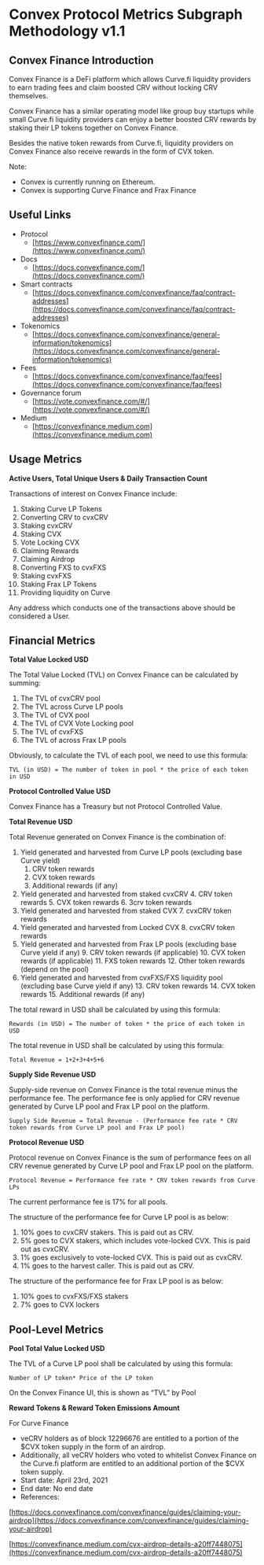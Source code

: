 # Convex Protocol Metrics Subgraph Methodology v1.1


## Convex Finance Introduction

Convex Finance is a DeFi platform which allows Curve.fi liquidity providers to earn trading fees and claim boosted CRV without locking CRV themselves. 

Convex Finance has a similar operating model like group buy startups while small Curve.fi liquidity providers can enjoy a better boosted CRV rewards by staking their LP tokens together on Convex Finance.

Besides the native token rewards from Curve.fi, liquidity providers on Convex Finance also receive rewards in the form of CVX token.

Note:



* Convex is currently running on Ethereum.
* Convex is supporting Curve Finance and Frax Finance


## Useful Links



* Protocol
    * [https://www.convexfinance.com/](https://www.convexfinance.com/)
* Docs
    * [https://docs.convexfinance.com/](https://docs.convexfinance.com/)
* Smart contracts
    * [https://docs.convexfinance.com/convexfinance/faq/contract-addresses](https://docs.convexfinance.com/convexfinance/faq/contract-addresses)
* Tokenomics
    * [https://docs.convexfinance.com/convexfinance/general-information/tokenomics](https://docs.convexfinance.com/convexfinance/general-information/tokenomics)
* Fees
    * [https://docs.convexfinance.com/convexfinance/faq/fees](https://docs.convexfinance.com/convexfinance/faq/fees)
* Governance forum
    * [https://vote.convexfinance.com/#/](https://vote.convexfinance.com/#/)
* Medium
    * [https://convexfinance.medium.com](https://convexfinance.medium.com)


## Usage Metrics

**Active Users, Total Unique Users & Daily Transaction Count**

Transactions of interest on Convex Finance include:



1. Staking Curve LP Tokens
2. Converting CRV to cvxCRV
3. Staking cvxCRV
4. Staking CVX
5. Vote Locking CVX
6. Claiming Rewards
7. Claiming Airdrop
8. Converting FXS to cvxFXS
9. Staking cvxFXS
10. Staking Frax LP Tokens
11. Providing liquidity on Curve

Any address which conducts one of the transactions above should be considered a User.


## Financial Metrics

**Total Value Locked USD**

The Total Value Locked (TVL) on Convex Finance can be calculated by summing:



1. The TVL of cvxCRV pool
2. The TVL across Curve LP pools
3. The TVL of CVX pool
4. The TVL of CVX Vote Locking pool
5. The TVL of cvxFXS
6. The TVL of across Frax LP pools

Obviously, to calculate the TVL of each pool, we need to use this formula:


```
TVL (in USD) = The number of token in pool * the price of each token in USD
```


**Protocol Controlled Value USD**

Convex Finance has a Treasury but not Protocol Controlled Value.

**Total Revenue USD**

Total Revenue generated on Convex Finance is the combination of:



1. Yield generated and harvested from Curve LP pools (excluding base Curve yield)
    1. CRV token rewards
    2. CVX token rewards
    3. Additional rewards (if any)
2. Yield generated and harvested from staked cvxCRV
    4. CRV token rewards
    5. CVX token rewards
    6. 3crv token rewards
3. Yield generated and harvested from staked CVX
    7. cvxCRV token rewards
4. Yield generated and harvested from Locked CVX
    8. cvxCRV token rewards
5. Yield generated and harvested from Frax LP pools (excluding base Curve yield if any)
    9. CRV token rewards (if applicable)
    10. CVX token rewards (if applicable)
    11. FXS token rewards
    12. Other token rewards (depend on the pool)
6. Yield generated and harvested from cvxFXS/FXS liquidity pool (excluding base Curve yield if any)
    13. CRV token rewards
    14. CVX token rewards
    15. Additional rewards (if any)

The total reward in USD shall be calculated by using this formula: 


```
Rewards (in USD) = The number of token * the price of each token in USD
```


The total revenue in USD shall be calculated by using this formula: 


```
Total Revenue = 1+2+3+4+5+6
```


**Supply Side Revenue USD**

Supply-side revenue on Convex Finance is the total revenue minus the performance fee. The performance fee is only applied for CRV revenue generated by Curve LP pool and Frax LP pool on the platform.


```
Supply Side Revenue = Total Revenue - (Performance fee rate * CRV token rewards from Curve LP pool and Frax LP pool)
```


**Protocol Revenue USD**

Protocol revenue on Convex Finance is the sum of performance fees on all CRV revenue generated by Curve LP pool and Frax LP pool on the platform.


```
Protocol Revenue = Performance fee rate * CRV token rewards from Curve LPs
```


The current performance fee is 17% for all pools.

The structure of the performance fee for Curve LP pool is as below:



1. 10% goes to cvxCRV stakers. This is paid out as CRV.
2. 5% goes to CVX stakers, which includes vote-locked CVX. This is paid out as cvxCRV.
3. 1% goes exclusively to vote-locked CVX. This is paid out as cvxCRV. 
4. 1% goes to the harvest caller. This is paid out as CRV.

The structure of the performance fee for Frax LP pool is as below:



1. 10% goes to cvxFXS/FXS stakers
2. 7% goes to CVX lockers


## Pool-Level Metrics

**Pool Total Value Locked USD**

The TVL of a Curve LP pool shall be calculated by using this formula: 


```
Number of LP token* Price of the LP token
```


On the Convex Finance UI, this is shown as “TVL” by Pool

**Reward Tokens & Reward Token Emissions Amount**

For Curve Finance



* veCRV holders as of block 12296676 are entitled to a portion of the $CVX token supply in the form of an airdrop.
* Additionally, all veCRV holders who voted to whitelist Convex Finance on the Curve.fi platform are entitled to an additional portion of the $CVX token supply.
* Start date: April 23rd, 2021
* End date: No end date
* References:

[https://docs.convexfinance.com/convexfinance/guides/claiming-your-airdrop](https://docs.convexfinance.com/convexfinance/guides/claiming-your-airdrop)

[https://convexfinance.medium.com/cvx-airdrop-details-a20ff7448075](https://convexfinance.medium.com/cvx-airdrop-details-a20ff7448075)
